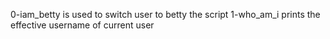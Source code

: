 0-iam_betty is used to switch user to betty
the script 1-who_am_i prints the effective username of current user
